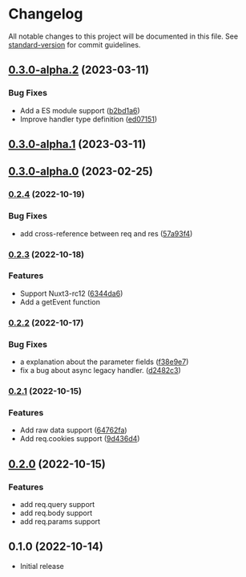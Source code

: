 # Changelog

All notable changes to this project will be documented in this file. See [standard-version](https://github.com/conventional-changelog/standard-version) for commit guidelines.

## [0.3.0-alpha.2](https://github.com/hidekatsu-izuno/h3-express/compare/v0.3.0-alpha.1...v0.3.0-alpha.2) (2023-03-11)


### Bug Fixes

* Add a ES module support ([b2bd1a6](https://github.com/hidekatsu-izuno/h3-express/commit/b2bd1a68c65875e7917e38c33776c4a1bfa53753))
* Improve handler type definition ([ed07151](https://github.com/hidekatsu-izuno/h3-express/commit/ed0715165c90ba5eab434b7078564f74896d1c45))

## [0.3.0-alpha.1](https://github.com/hidekatsu-izuno/h3-express/compare/v0.3.0-alpha.0...v0.3.0-alpha.1) (2023-03-11)

## [0.3.0-alpha.0](https://github.com/hidekatsu-izuno/h3-express/compare/v0.2.4...v0.3.0-alpha.0) (2023-02-25)

### [0.2.4](https://github.com/hidekatsu-izuno/h3-express/compare/v0.2.3...v0.2.4) (2022-10-19)


### Bug Fixes

* add cross-reference between req and res ([57a93f4](https://github.com/hidekatsu-izuno/h3-express/commit/57a93f468b733ebc91d42dc05a881d31d3897d60))

### [0.2.3](https://github.com/hidekatsu-izuno/h3-express/compare/v0.2.2...v0.2.3) (2022-10-18)

### Features

* Support Nuxt3-rc12 ([6344da6](https://github.com/hidekatsu-izuno/h3-express/commit/6344da6e3d720599a2c58a22b8ec5cb31d4e922a))
* Add a getEvent function

### [0.2.2](https://github.com/hidekatsu-izuno/h3-express/compare/v0.2.1...v0.2.2) (2022-10-17)

### Bug Fixes

* a explanation about the parameter fields ([f38e9e7](https://github.com/hidekatsu-izuno/h3-express/commit/f38e9e735abd240a8e8e70721623d3bf4aa30548))
* fix a bug about async legacy handler. ([d2482c3](https://github.com/hidekatsu-izuno/h3-express/commit/d2482c32905d29eef67816a364c5d5308bda9cd0))

### [0.2.1](https://github.com/hidekatsu-izuno/h3-express/compare/v0.2.0...v0.2.1) (2022-10-15)


### Features

* Add raw data support ([64762fa](https://github.com/hidekatsu-izuno/h3-express/commit/64762fa802fcde22945c25c400f50929f4ebfabe))
* Add req.cookies support ([9d436d4](https://github.com/hidekatsu-izuno/h3-express/commit/9d436d475cfc7a168956b43cc2fa466a2ae5e4e6))

## [0.2.0](https://github.com/hidekatsu-izuno/h3-express/compare/v0.1.0...v0.2.0) (2022-10-15)

### Features

- add req.query support
- add req.body support
- add req.params support

## 0.1.0 (2022-10-14)

- Initial release
